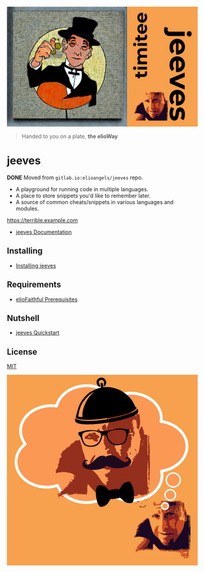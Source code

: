 ![](./timicard.png)

> Handed to you on a plate, **the elioWay**

# jeeves

**DONE** Moved from `gitlab.io:elioangels/jeeves` repo.

- A playground for running code in multiple languages.
- A place to store snippets you'd like to remember later.
- A source of common cheats/snippets in various languages and modules.

<https://terrible.example.com>

- [jeeves Documentation](https://elioway.gitlab.io/elioangels/jeeves/)

## Installing

- [Installing jeeves](https://elioway.gitlab.io/elioangels/jeeves/installing.html)

## Requirements

- [elioFaithful Prerequisites](https://elioway.gitlab.io/elioangels/installing.html)

## Nutshell

- [jeeves Quickstart](https://elioway.gitlab.io/elioangels/jeeves/quickstart.html)

## License

[MIT](license)

![](./appicon.png)

